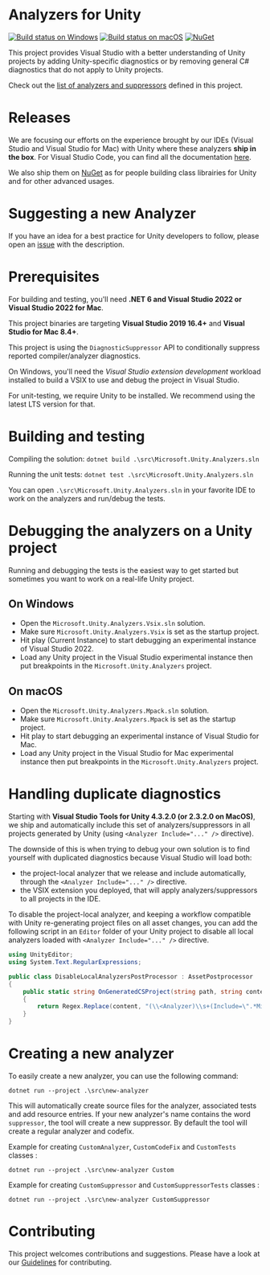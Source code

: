 # Analyzers for Unity

[![Build status on Windows](https://github.com/microsoft/Microsoft.Unity.Analyzers/workflows/CI-Windows/badge.svg)](https://github.com/microsoft/Microsoft.Unity.Analyzers/actions?query=workflow%3ACI-Windows)
[![Build status on macOS](https://github.com/microsoft/Microsoft.Unity.Analyzers/workflows/CI-macOS/badge.svg)](https://github.com/microsoft/Microsoft.Unity.Analyzers/actions?query=workflow%3ACI-macOS)
[![NuGet](https://img.shields.io/nuget/v/Microsoft.Unity.Analyzers.svg)](https://nuget.org/packages/Microsoft.Unity.Analyzers)

This project provides Visual Studio with a better understanding of Unity projects by adding Unity-specific diagnostics or by removing general C# diagnostics that do not apply to Unity projects.

Check out the [list of analyzers and suppressors](doc/index.md) defined in this project.

# Releases

We are focusing our efforts on the experience brought by our IDEs (Visual Studio and Visual Studio for Mac) with Unity where these analyzers **ship in the box**. For Visual Studio Code, you can find all the documentation [here](https://code.visualstudio.com/docs/other/unity#_enabling-unity-warnings).

We also ship them on [NuGet](https://nuget.org/packages/Microsoft.Unity.Analyzers) as for people building class librairies for Unity and for other advanced usages.

# Suggesting a new Analyzer
If you have an idea for a best practice for Unity developers to follow, please open an [issue](https://github.com/microsoft/Microsoft.Unity.Analyzers/issues/new?template=Feature_request.md) with the description.

# Prerequisites
For building and testing, you'll need **.NET 6 and Visual Studio 2022 or Visual Studio 2022 for Mac**.

This project binaries are targeting **Visual Studio 2019 16.4+** and **Visual Studio for Mac 8.4+**.

This project is using the `DiagnosticSuppressor` API to conditionally suppress reported compiler/analyzer diagnostics.

On Windows, you'll need the _Visual Studio extension development_ workload installed to build a VSIX to use and debug the project in Visual Studio.

For unit-testing, we require Unity to be installed. We recommend using the latest LTS version for that.

# Building and testing

Compiling the solution:
`dotnet build .\src\Microsoft.Unity.Analyzers.sln`

Running the unit tests:
`dotnet test .\src\Microsoft.Unity.Analyzers.sln`

You can open `.\src\Microsoft.Unity.Analyzers.sln` in your favorite IDE to work on the analyzers and run/debug the tests.

# Debugging the analyzers on a Unity project

Running and debugging the tests is the easiest way to get started but sometimes you want to work on a real-life Unity project.

## On Windows

- Open the `Microsoft.Unity.Analyzers.Vsix.sln` solution.
- Make sure `Microsoft.Unity.Analyzers.Vsix` is set as the startup project.
- Hit play (Current Instance) to start debugging an experimental instance of Visual Studio 2022.
- Load any Unity project in the Visual Studio experimental instance then put breakpoints in the `Microsoft.Unity.Analyzers` project.

## On macOS

- Open the `Microsoft.Unity.Analyzers.Mpack.sln` solution.
- Make sure `Microsoft.Unity.Analyzers.Mpack` is set as the startup project.
- Hit play to start debugging an experimental instance of Visual Studio for Mac.
- Load any Unity project in the Visual Studio for Mac experimental instance then put breakpoints in the `Microsoft.Unity.Analyzers` project.

# Handling duplicate diagnostics 

Starting with **Visual Studio Tools for Unity 4.3.2.0 (or 2.3.2.0 on MacOS)**, we ship and automatically include this set of analyzers/suppressors in all projects generated by Unity (using `<Analyzer Include="..." />` directive).

The downside of this is when trying to debug your own solution is to find yourself with duplicated diagnostics because Visual Studio will load both:
- the project-local analyzer that we release and include automatically, through the `<Analyzer Include="..." />` directive. 
- the VSIX extension you deployed, that will apply analyzers/suppressors to all projects in the IDE.

To disable the project-local analyzer, and keeping a workflow compatible with Unity re-generating project files on all asset changes, you can add the following script in an `Editor` folder of your Unity project to disable all local analyzers loaded with `<Analyzer Include="..." />` directive.

```csharp
using UnityEditor;
using System.Text.RegularExpressions;

public class DisableLocalAnalyzersPostProcessor : AssetPostprocessor
{
	public static string OnGeneratedCSProject(string path, string content)
	{
		return Regex.Replace(content, "(\\<Analyzer)\\s+(Include=\".*Microsoft\\.Unity\\.Analyzers\\.dll\")", "$1 Condition=\"false\" $2");
	}
}
```

# Creating a new analyzer 

To easily create a new analyzer, you can use the following command:

`dotnet run --project .\src\new-analyzer`

This will automatically create source files for the analyzer, associated tests and add resource entries. If your new analyzer's name contains the word `suppressor`, the tool will create a new suppressor. By default the tool will create a regular analyzer and codefix.

Example for creating `CustomAnalyzer`, `CustomCodeFix` and `CustomTests` classes :

`dotnet run --project .\src\new-analyzer Custom`

Example for creating `CustomSuppressor` and `CustomSuppressorTests` classes :

`dotnet run --project .\src\new-analyzer CustomSuppressor`

# Contributing

This project welcomes contributions and suggestions.
Please have a look at our [Guidelines](CONTRIBUTING.md) for contributing.
